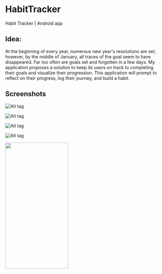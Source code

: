 # HabitTracker
Habit Tracker | Android app

## Idea:
At the beginning of every year, numerous new year's resolutions are set; however, by the middle of January, all traces of the goal seem to have disappeared. Far too often are goals set and forgotten in a few days. My application proposes a solution to keep its users on track to completing their goals and visualize their progression. This application will prompt to reflect on their progress, log their journey, and build a habit.


## Screenshots
![Alt tag](https://github.com/jordanang/HabitTracker/blob/master/HabitTracker_documents/HabitTracker_screenshots/Screenshot_2017-03-18-22-28-45.png)

![Alt tag](https://github.com/jordanang/HabitTracker/blob/master/HabitTracker_documents/HabitTracker_screenshots/Screenshot_2017-03-18-23-09-29.png)

![Alt tag](https://github.com/jordanang/HabitTracker/blob/master/HabitTracker_documents/HabitTracker_screenshots/Screenshot_2017-03-18-23-10-11.png)

![Alt tag](https://github.com/jordanang/HabitTracker/blob/master/HabitTracker_documents/HabitTracker_screenshots/Screenshot_2017-03-18-23-10-25.png)

<img src="(https://github.com/jordanang/HabitTracker/blob/master/HabitTracker_documents/HabitTracker_screenshots/Screenshot_2017-03-18-23-10-25.png" width="200" height="400"/>
